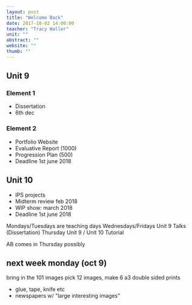 ```yaml
---
layout: post
title: "Welcome Back"
date: 2017-10-02 14:00:00
teacher: "Tracy Waller"
unit: ""
abstract: ""
website: ""
thumb: ""
---
```


## Unit 9

### Element 1

- Dissertation
- 6th dec

### Element 2

- Portfolio Website
- Evaluative Report (1000)
- Progression Plan (500)
- Deadline 1st june 2018

## Unit 10

- IPS projects
- Midterm review feb 2018
- WIP show: march 2018
- Deadline 1st june 2018

Mondays/Tuesdays are teaching days
Wednesdays/Fridays Unit 9 Talks (Dissertation)
Thursday Unit 9 / Unit 10 Tutorial

AB comes in Thursday possibly

## next week monday (oct 9)

bring in the 101 images
pick 12 images, make 6 a3 double sided prints

- glue, tape, knife etc
- newspapers w/ "large interesting images"
